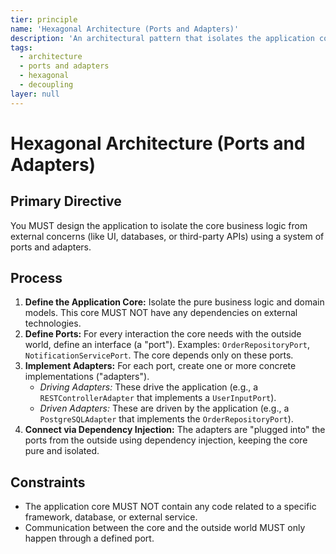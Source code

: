 ```yaml
---
tier: principle
name: 'Hexagonal Architecture (Ports and Adapters)'
description: 'An architectural pattern that isolates the application core from external services through well-defined interfaces (ports) and implementations (adapters).'
tags:
  - architecture
  - ports and adapters
  - hexagonal
  - decoupling
layer: null
---
```


# Hexagonal Architecture (Ports and Adapters)

## Primary Directive

You MUST design the application to isolate the core business logic from external concerns (like UI, databases, or third-party APIs) using a system of ports and adapters.

## Process

1.  **Define the Application Core:** Isolate the pure business logic and domain models. This core MUST NOT have any dependencies on external technologies.
2.  **Define Ports:** For every interaction the core needs with the outside world, define an interface (a "port"). Examples: `OrderRepositoryPort`, `NotificationServicePort`. The core depends only on these ports.
3.  **Implement Adapters:** For each port, create one or more concrete implementations ("adapters").
    - _Driving Adapters:_ These drive the application (e.g., a `RESTControllerAdapter` that implements a `UserInputPort`).
    - _Driven Adapters:_ These are driven by the application (e.g., a `PostgreSQLAdapter` that implements the `OrderRepositoryPort`).
4.  **Connect via Dependency Injection:** The adapters are "plugged into" the ports from the outside using dependency injection, keeping the core pure and isolated.

## Constraints

- The application core MUST NOT contain any code related to a specific framework, database, or external service.
- Communication between the core and the outside world MUST only happen through a defined port.

